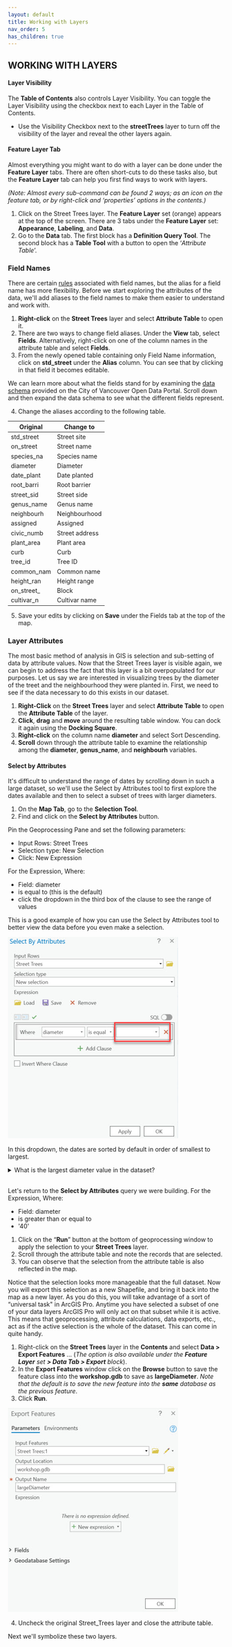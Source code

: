 ```yaml
---
layout: default
title: Working with Layers
nav_order: 5
has_children: true
---
```


## WORKING WITH LAYERS

#### Layer Visibility
The **Table of Contents** also controls Layer Visibility.  You can toggle the Layer Visibility using the checkbox next to each Layer in the Table of Contents.
- Use the Visibility Checkbox next to the **streetTrees** layer to turn off the visibility of the layer and reveal the other layers again.

#### Feature Layer Tab
Almost everything you might want to do with a layer can be done under the **Feature Layer** tabs.  There are often short-cuts to do these tasks also, but the **Feature Layer** tab can help you first find ways to work with layers.  

_(Note: Almost every sub-command can be found 2 ways; as an icon on the feature tab, or by right-click and ‘properties’ options in the contents.)_

1. Click on the Street Trees layer. The **Feature Layer** set (orange) appears at the top of the screen. There are 3 tabs under the **Feature Layer** set: **Appearance**, **Labeling**, and **Data**.
2. Go to the **Data** tab. The first block has a **Definition Query Tool**. The second block has a **Table Tool** with a button to open the ‘_Attribute Table_’. 

### Field Names
There are certain [rules](https://support.esri.com/en/technical-article/000005588) associated with field names, but the alias for a field name has more flexibility. Before we start exploring the attributes of the data, we'll add aliases to the field names to make them easier to understand and work with.
1. **Right-click** on the **Street Trees** layer and select **Attribute Table** to open it.
2. There are two ways to change field aliases. Under the **View** tab, select **Fields**. Alternatively, right-click on one of the column names in the attribute table and select **Fields**.
3. From the newly opened table containing only Field Name information, click on **std_street** under the **Alias** column. You can see that by clicking in that field it becomes editable. 

We can learn more about what the fields stand for by examining the [data schema](https://opendata.vancouver.ca/explore/dataset/street-trees/information/?disjunctive.species_name&disjunctive.common_name&disjunctive.height_range_id) provided on the City of Vancouver Open Data Portal. 
Scroll down and then expand the data schema to see what the different fields represent.

4. Change the aliases according to the following table.

| Original  | Change to |
| ------------- | ------------- |
| std_street  | Street site |
| on_street  | Street name |
| species_na  | Species name |
| diameter  | Diameter |
| date_plant  | Date planted |
| root_barri  | Root barrier |
| street_sid  | Street side |
| genus_name  | Genus name |
| neighbourh  | Neighbourhood |
| assigned  | Assigned |
| civic_numb  | Street address |
| plant_area  | Plant area |
| curb  | Curb |
| tree_id  | Tree ID |
| common_nam  | Common name |
| height_ran  | Height range |
| on_street_  | Block |
| cultivar_n  | Cultivar name |

5. Save your edits by clicking on **Save** under the Fields tab at the top of the map.

### Layer Attributes
The most basic method of analysis in GIS is selection and sub-setting of data by attribute values. Now that the Street Trees layer is visible again, we can begin to address the fact that this layer is a bit overpopulated for our purposes. Let us say we are interested in visualizing trees by the diameter of the treet and the neighbourhood they were planted in. First, we need to see if the data necessary to do this exists in our dataset.
1. **Right-Click** on the **Street Trees** layer and select **Attribute Table** to open the **Attribute Table** of the layer.
2. **Click**, **drag** and **move** around the resulting table window. You can dock it again using the **Docking Square**.
3. **Right-click** on the column name **diameter** and select Sort Descending.
6. **Scroll** down through the attribute table to examine the relationship among the **diameter**, **genus_name**, and **neighbourh** variables.

#### Select by Attributes
It's difficult to understand the range of dates by scrolling down in such a large dataset, so we'll use the Select by Attributes tool to first explore the dates available and then to select a subset of trees with larger diameters.
1. On the **Map Tab**, go to the **Selection Tool**.
2. Find and click on the **Select by Attributes** button.

Pin the Geoprocessing Pane and set the following parameters:

-	Input Rows: Street Trees
- Selection type: New Selection
- Click: New Expression

For the Expression, Where:

-	Field: diameter
- is equal to (this is the default)
- click the dropdown in the third box of the clause to see the range of values

This is a good example of how you can use the Select by Attributes tool to better view the data before you even make a selection.

![dropdown.jpg](https://raw.githubusercontent.com/fiddleHeads/intro-to-arcgis-pro/master/content/images/dropdown.jpg)

In this dropdown, the dates are sorted by default in order of smallest to largest.

<details>
<summary>What is the largest diameter value in the dataset?</summary>

435
</details>
<br>

Let's return to the **Select by Attributes** query we were building.
For the Expression, Where:

-	Field: diameter
- is greater than or equal to
- '40'

1. Click on the “**Run**” button at the bottom of geoprocessing window to apply the selection to your **Street Trees** layer.
2. Scroll through the attribute table and note the records that are selected.
3. You can observe that the selection from the attribute table is also reflected in the map.

Notice that the selection looks more manageable that the full dataset.  Now you will export this selection as a new Shapefile, and bring it back into the map as a new layer. As you do this, you will take advantage of a sort of “universal task" in ArcGIS Pro. Anytime you have selected a subset of one of your data layers ArcGIS Pro will only act on that subset while it is active. This means that geoprocessing, attribute calculations, data exports, etc., act as if the active selection is the whole of the dataset. This can come in quite handy.

1. Right-click on the **Street Trees** layer in the **Contents** and select **Data > Export Features** …
(_The option is also available under the **Feature Layer** set **> Data Tab > Export** block_).
2. In the **Export Features** window click on the **Browse** button to save the feature class into the **workshop.gdb** to save as **largeDiameter**. _Note that the default is to save the new feature into the ***same*** database as the previous feature_.
3. Click **Run**.

![exportData.jpg](https://raw.githubusercontent.com/fiddleHeads/intro-to-arcgis-pro/master/content/images/exportData.jpg)

4. Uncheck the original Street_Trees layer and close the attribute table.

Next we'll symbolize these two layers.
